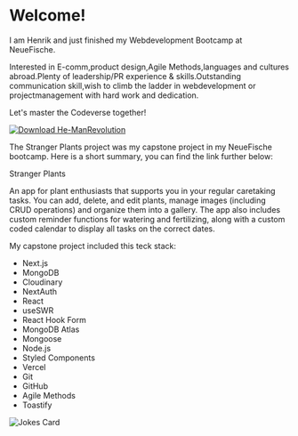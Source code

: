 # Welcome!

I am Henrik and just finished my Webdevelopment Bootcamp at NeueFische.

Interested in E-comm,product design,Agile Methods,languages and cultures abroad.Plenty of leadership/PR experience & skills.Outstanding communication skill,wish to climb the ladder in webdevelopment or projectmanagement with hard work and dedication.

Let's master the Codeverse together!

[![Download He-ManRevolution](https://github.com/HenrikBischkopf/HenrikBischkopf/assets/158016538/7bca6bc9-944e-41ee-a6f4-71b91e782807)][1]

The Stranger Plants project was my capstone project in my NeueFische bootcamp. Here is a short summary, you can find the link further below:

Stranger Plants

An app for plant enthusiasts that supports you in your regular caretaking tasks. You can add, delete, and edit plants, manage images (including CRUD operations) and organize them into a gallery. The app also includes custom reminder functions for watering and fertilizing, along with a custom coded calendar to display all tasks on the correct dates.

My capstone project included this teck stack:

- Next.js
- MongoDB
- Cloudinary
- NextAuth
- React
- useSWR
- React Hook Form
- MongoDB Atlas
- Mongoose
- Node.js
- Styled Components
- Vercel
- Git
- GitHub
- Agile Methods
- Toastify

<!-- Markdown -->

![Jokes Card](https://readme-jokes.vercel.app/api)

<!-- Reference -->
[1]: https://www.netflix.com/watch/81588211?trackId=250334512


